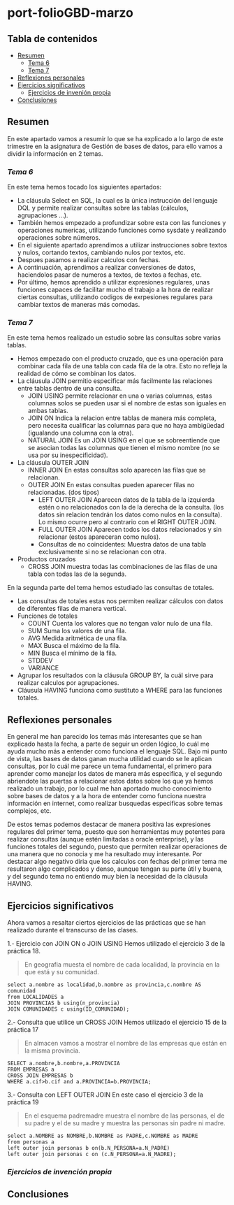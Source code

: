 # port-folioGBD-marzo
## Tabla de contenidos
- [Resumen](#resumen)
     - [Tema 6](#tema-6)
     - [Tema 7](#tema-7)
- [Reflexiones personales](#reflexiones-personales)
- [Ejercicios significativos](#ejercicios-significativos)
     - [Ejercicios de invenión propia](#ejercicios-de-invención-propia)
- [Conclusiones](#conclusiones)
## Resumen
En este apartado vamos a resumir lo que se ha explicado a lo largo de este trimestre en la asignatura de Gestión de bases de datos, para ello vamos a dividir la información en 2 temas.
### *Tema 6*
En este tema hemos tocado los siguientes apartados:
- La cláusula Select en SQL, la cual es la única instrucción del lenguaje DQL y permite realizar consultas sobre las tablas (cálculos, agrupaciones ...).
- También hemos empezado a profundizar sobre esta con las funciones y operaciones numericas, utilizando funciones como sysdate y realizando operaciones sobre números.
- En el siguiente apartado aprendimos a utilizar instrucciones sobre textos y nulos, cortando textos, cambiando nulos por textos, etc.
- Despues pasamos a realizar calculos con fechas.
- A continuación, aprendimos a realizar conversiones de datos, haciendolos pasar de numeros a textos, de textos a fechas, etc.
- Por último, hemos aprendido a utilizar expresiones regulares, unas funciones capaces de facilitar mucho el trabajo a la hora de realizar ciertas consultas, utilizando codigos de exrpesiones regulares para cambiar textos de maneras más comodas.

### *Tema 7*
En este tema hemos realizado un estudio sobre las consultas sobre varias tablas.
- Hemos empezado con el producto cruzado, que es una operación para combinar cada fila de una tabla con cada fila de la otra. Esto no refleja la realidad de cómo se combinan los datos.
- La cláusula JOIN permitio especificar más facilmente las relaciones entre tablas dentro de una consulta.
     - JOIN USING  permite relacionar en una o varias columnas, estas columnas solos se pueden usar si el nombre de estas son iguales en ambas tablas.
     - JOIN ON Indica la relacion entre tablas de manera más completa, pero necesita cualificar las columnas para que no haya ambigüedad (igualando una columna con la otra).
     - NATURAL JOIN Es un JOIN USING en el que se sobreentiende que se asocian todas las columnas que tienen el mismo nombre (no se usa por su inespecificidad).
- La cláusula OUTER JOIN
     - INNER JOIN En estas consultas solo aparecen las filas que se relacionan.
     - OUTER JOIN En estas consultas pueden aparecer filas no relacionadas. (dos tipos)
          - LEFT OUTER JOIN  Aparecen datos de la tabla de la izquierda estén o no relacionados con la de la derecha de la consulta. (los datos sin relacion tendrán los datos como nulos en la consulta). Lo mismo ocurre pero al contrario con el RIGHT OUTER JOIN.
          - FULL OUTER JOIN Aparecen todos los datos relacionados y sin relacionar (estos apareceran como nulos).
          - Consultas de no coincidentes: Muestra datos de una tabla exclusivamente si no se relacionan con otra.
- Productos cruzados
     - CROSS JOIN muestra todas las combinaciones de las filas de una tabla con todas las de la segunda.

En la segunda parte del tema hemos estudiado las consultas de totales.
- Las consultas de totales estas nos permiten realizar cálculos con datos de diferentes filas de manera vertical.
- Funciones de totales 
     - COUNT Cuenta los valores que no tengan valor nulo de una fila.
     - SUM Suma los valores de una fila.
     - AVG Medida aritmética de una fila.
     - MAX Busca el máximo de la fila.
     - MIN Busca el mínimo de la fila.
     - STDDEV
     - VARIANCE
- Agrupar los resultados con la cláusula GROUP BY, la cuál sirve para realizar calculos por agrupaciones. 
- Cláusula HAVING funciona como sustituto a WHERE para las funciones totales.
## Reflexiones personales

En general me han parecido los temas más interesantes que se han explicado hasta la fecha, a parte de seguir un orden lógico, lo cuál me ayuda mucho más a entender como funciona el lenguaje SQL.
Bajo mi punto de vista, las bases de datos ganan mucha utilidad cuando se le aplican consultas, por lo cuál me parece un tema fundamental, el primero para aprender como manejar los datos de manera más especifica, y el segundo abriendote las puertas a relacionar estos datos sobre los que ya hemos realizado un trabajo, por lo cual me han aportado mucho conocimiento sobre bases de datos y a la hora de entender como funciona nuestra información en internet, como realizar busquedas especificas sobre temas complejos, etc.

De estos temas podemos destacar de manera positiva las expresiones regulares del primer tema, puesto que son herramientas muy potentes para realizar consultas (aunque estén limitadas a oracle enterprise), y las funciones totales del segundo, puesto que permiten realizar operaciones de una manera que no conocia y me ha resultado muy interesante.
Por destacar algo negativo diria que los calculos con fechas del primer tema me resultaron algo complicados y denso, aunque tengan su parte útil y buena, y del segundo tema no entiendo muy bien la necesidad de la cláusula HAVING.
## Ejercicios significativos

Ahora vamos a resaltar ciertos ejercicios de las prácticas que se han realizado durante el transcurso de las clases.

1.- Ejercicio con JOIN ON o JOIN USING
Hemos utilizado el ejercicio 3 de la práctica 18.
>En geografia muesta el nombre de cada localidad, la provincia en la que está y su comunidad.  
```
select a.nombre as localidad,b.nombre as provincia,c.nombre AS comunidad
from LOCALIDADES a
JOIN PROVINCIAS b using(n_provincia)
JOIN COMUNIDADES c using(ID_COMUNIDAD);
```

2.- Consulta que utilice un CROSS JOIN
Hemos utilizado el ejercicio 15 de la práctica 17
>En almacen vamos a mostrar el nombre de las empresas que están en la misma provincia.
```
SELECT a.nombre,b.nombre,a.PROVINCIA
FROM EMPRESAS a
CROSS JOIN EMPRESAS b
WHERE a.cif>b.cif and a.PROVINCIA=b.PROVINCIA;
```
3.- Consulta con LEFT OUTER JOIN
En este caso el ejercicio 3 de la práctica 19
>En el esquema padremadre muestra el nombre de las personas, el de su padre y el de su madre y muestra las personas sin padre ni madre.
```
select a.NOMBRE as NOMBRE,b.NOMBRE as PADRE,c.NOMBRE as MADRE
from personas a
left outer join personas b on(b.N_PERSONA=a.N_PADRE)
left outer join personas c on (c.N_PERSONA=a.N_MADRE);
```


### *Ejercicios de invención propia*

## Conclusiones
